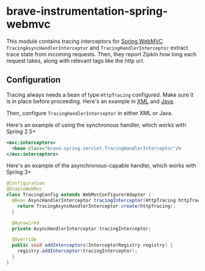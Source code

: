 # brave-instrumentation-spring-webmvc
This module contains tracing interceptors for [Spring WebMVC](https://docs.spring.io/spring/docs/current/spring-framework-reference/html/mvc.html)
`TracingAsyncHandlerInterceptor` and `TracingHandlerInterceptor` extract trace state from incoming
requests. Then, they report Zipkin how long each request takes, along with relevant tags like the
http url.

## Configuration

Tracing always needs a bean of type `HttpTracing` configured. Make sure
it is in place before proceeding. Here's an example in [XML](https://github.com/openzipkin/brave-webmvc-example/blob/master/servlet25/src/main/webapp/WEB-INF/spring-webmvc-servlet.xml) and [Java](https://github.com/openzipkin/brave-webmvc-example/blob/master/servlet3/src/main/java/brave/webmvc/TracingConfiguration.java).

Then, configure `TracingHandlerInterceptor` in either XML or Java.

Here's an example of using the synchronous handler, which works with Spring 2.5+
```xml
<mvc:interceptors>
  <bean class="brave.spring.servlet.TracingHandlerInterceptor"/>
</mvc:interceptors>
```

Here's an example of the asynchronous-capable handler, which works with Spring 3+
```java
@Configuration
@EnableWebMvc
class TracingConfig extends WebMvcConfigurerAdapter {
  @Bean AsyncHandlerInterceptor tracingInterceptor(HttpTracing httpTracing) {
    return TracingAsyncHandlerInterceptor.create(httpTracing);
  }

  @Autowired
  private AsyncHandlerInterceptor tracingInterceptor;

  @Override
  public void addInterceptors(InterceptorRegistry registry) {
    registry.addInterceptor(tracingInterceptor);
  }
}
```
